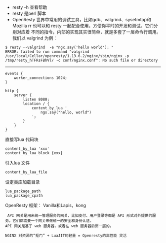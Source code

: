 - resty -h  查看帮助
- resty   是perl 脚本
- OpenResty 世界中常用的调试工具，比如gdb、valgrind、sysetmtap和Mozilla rr 也可以和 resty 一起配合使用，方便你平时的开发和测试。它们分别对应着  不同的指令，内部的实现其实很简单，就是多套了一层命令行调用。我们以 valgrind 为例：
```
$ resty --valgrind  -e "ngx.say('hello world'); "
ERROR: failed to run command "valgrind /usr/local/Cellar/openresty/1.13.6.2/nginx/sbin/nginx -p /tmp/resty_hTFRsFBhVl/ -c conf/nginx.conf": No such file or directory
```


---

```
events {
    worker_connections 1024;
}

http {
    server {
        listen 8080;
        location / {
            content_by_lua '
                ngx.say("hello, world")
            ';
        }
    }
}

```
直接写lua 代码块
```
content_by_lua 'xxx' 
content_by_lua_block {xxx}
```
引入lua 文件
```
content_by_lua_file  
```
设定类库加载目录
```
lua_package_path
lua_package_cpath 
```
OpenResty 框架： Vanilla和Lapis，kong 

```
 API 网关是用来统一管理服务的网关，比如支付、用户登录等都是 API 形式对外提供的服务，它们都需要一个网关来做统一的安全和身份认证。
API 网关是基于 web 服务器，或者在 web 服务器后面一层的。
```

```
NGINX 对资源的“抠门” + LuaJIT的轻量 = Openresty的高性能 灵活

```
